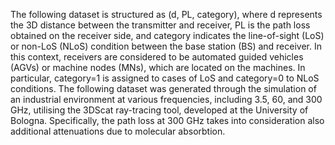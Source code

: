 The following dataset is structured as (d, PL, category), where d represents the 3D distance between the transmitter and receiver, PL is the path loss obtained on the receiver side, and category indicates the line-of-sight (LoS) or non-LoS (NLoS) condition between the base station (BS) and receiver.  In this context, receivers are considered to be automated guided vehicles (AGVs) or machine nodes (MNs), which are located on the machines. In particular, category=1 is assigned to cases of LoS and category=0 to NLoS conditions. The following dataset was generated through the simulation of an industrial environment at various frequencies, including 3.5, 60, and 300 GHz, utilising the 3DScat ray-tracing tool, developed at the University of Bologna. Specifically, the path loss at 300 GHz takes into consideration also additional attenuations due to molecular absorbtion.



